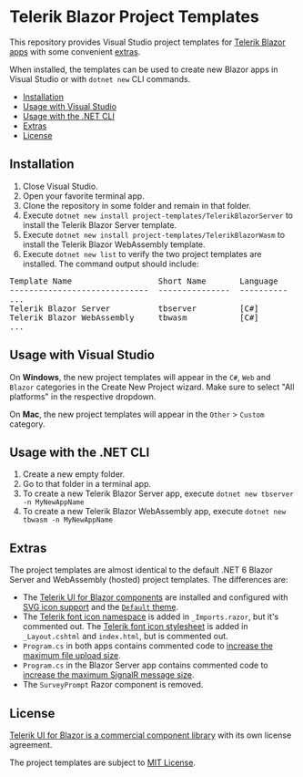 # Telerik Blazor Project Templates

This repository provides Visual Studio project templates for [Telerik Blazor apps](https://www.telerik.com/blazor-ui) with some convenient [extras](#extras).

When installed, the templates can be used to create new Blazor apps in Visual Studio or with `dotnet new` CLI commands.

* [Installation](#installation)
* [Usage with Visual Studio](#usage-with-visual-studio)
* [Usage with the .NET CLI](#usage-with-the-net-cli)
* [Extras](#extras)
* [License](#license)

## Installation

1. Close Visual Studio.
1. Open your favorite terminal app.
1. Clone the repository in some folder and remain in that folder.
1. Execute `dotnet new install project-templates/TelerikBlazorServer` to install the Telerik Blazor Server template.
1. Execute `dotnet new install project-templates/TelerikBlazorWasm` to install the Telerik Blazor WebAssembly template.
1. Execute `dotnet new list` to verify the two project templates are installed. The command output should include:

<pre>
Template Name                  Short Name       Language    Tags                   
-----------------------------  ---------------  ----------  -----------------------
...
Telerik Blazor Server          tbserver         [C#]        Web/Blazor             
Telerik Blazor WebAssembly     tbwasm           [C#]        Web/Blazor/WebAssembly 
...
</pre>

## Usage with Visual Studio

On **Windows**, the new project templates will appear in the `C#`, `Web` and `Blazor` categories in the Create New Project wizard. Make sure to select "All platforms" in the respective dropdown.

On **Mac**, the new project templates will appear in the `Other` &gt; `Custom` category.

## Usage with the .NET CLI

1. Create a new empty folder.
1. Go to that folder in a terminal app.
1. To create a new Telerik Blazor Server app, execute `dotnet new tbserver -n MyNewAppName`
1. To create a new Telerik Blazor WebAssembly app, execute `dotnet new tbwasm -n MyNewAppName`

## Extras

The project templates are almost identical to the default .NET 6 Blazor Server and WebAssembly (hosted) project templates. The differences are:

* The [Telerik UI for Blazor components](https://docs.telerik.com/blazor-ui/introduction#getting-started) are installed and configured with [SVG icon support](https://docs.telerik.com/blazor-ui/common-features/icons) and the [`Default` theme](https://docs.telerik.com/blazor-ui/styling-and-themes/overview).
* The [Telerik font icon namespace](https://docs.telerik.com/blazor-ui/common-features/icons#icon-namespaces) is added in `_Imports.razor`, but it's commented out. The [Telerik font icon stylesheet](https://docs.telerik.com/blazor-ui/common-features/icons#font-icon-stylesheet) is added in `_Layout.cshtml` and `index.html`, but is commented out.
* `Program.cs` in both apps contains commented code to [increase the maximum file upload size](https://docs.telerik.com/blazor-ui/components/upload/overview#large-file-uploads).
* `Program.cs` in the Blazor Server app contains commented code to [increase the maximum SignalR message size](https://docs.telerik.com/blazor-ui/knowledge-base/common-increase-signalr-max-message-size).
* The `SurveyPrompt` Razor component is removed.

## License

[Telerik UI for Blazor is a commercial component library](https://www.telerik.com/purchase/license-agreement/blazor-ui) with its own license agreement.

The project templates are subject to [MIT License](LICENSE).
